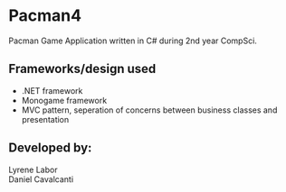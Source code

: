 # Pacman4
Pacman Game Application written in C# during 2nd year CompSci.

## Frameworks/design used
* .NET framework
* Monogame framework
* MVC pattern, seperation of concerns between business classes and presentation

## Developed by:
Lyrene Labor <br>
Daniel Cavalcanti
